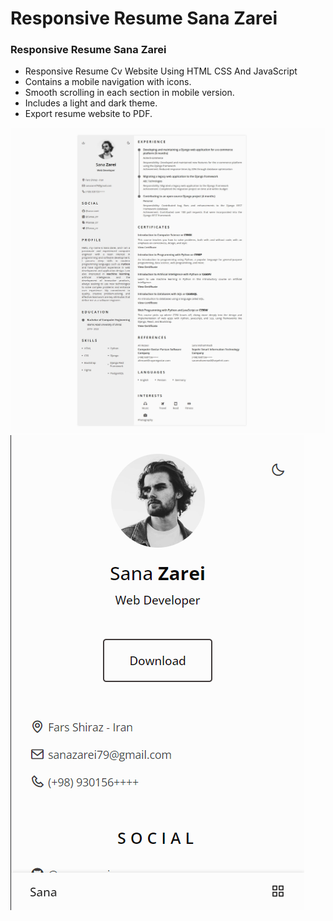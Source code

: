# Responsive Resume Sana Zarei
### Responsive Resume Sana Zarei

- Responsive Resume Cv Website Using HTML CSS And JavaScript
- Contains a mobile navigation with icons.
- Smooth scrolling in each section in mobile version.
- Includes a light and dark theme.
- Export resume website to PDF.

[![preview img in Desktop Mode + Light Theme](Screenshot/ScreenShot1.jpg)](Screenshot/ScreenShot1.jpg)
[![preview img in Phone Mode + Light Theme](Screenshot/ScreenShot2.png)](Screenshot/ScreenShot2.png)
